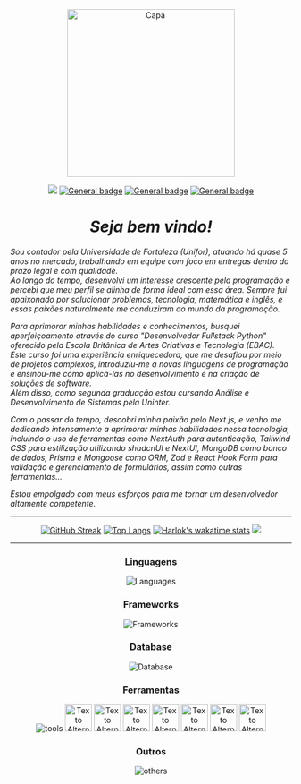 <div align='center'>
<img src="https://github.com/Claudenir-Nojosa/Claudenir-Nojosa/assets/125202706/2727a138-1d8a-4d4e-bfb4-5c315110d94f" alt="Capa" width="auto" height="300px">
 
![](https://komarev.com/ghpvc/?username=Claudenir-Nojosa)
[![General badge](https://img.shields.io/badge/Instagram-E4405F?style=flat&logo=instagram&logoColor=white)](https://www.instagram.com/snclaudenir/) 
[![General badge](https://img.shields.io/badge/Gmail-D14836?style=flat&logo=gmail&logoColor=white)](mailto:clau.nojosaf@gmail.com)
[![General badge](https://img.shields.io/badge/LinkedIn-0077B5?style=flat&logo=linkedin&logoColor=white)](https://www.linkedin.com/in/claudenir-nojosa/)
</div>


<div>
    <h1 align="center"><b><i>Seja bem vindo!</i></b></h1>
 <div align='left'>
    <p align="left"><i>Sou contador pela Universidade de Fortaleza (Unifor), atuando há quase 5 anos no mercado, trabalhando em equipe com foco em entregas dentro do prazo legal e com qualidade. <br>
Ao longo do tempo, desenvolvi um interesse crescente pela programação e percebi que meu perfil se alinha de forma ideal com essa área. Sempre fui apaixonado por solucionar problemas, tecnologia, matemática e inglês, e essas paixões naturalmente me conduziram ao mundo da programação.
</i></p>
    <p align="left"><i>Para aprimorar minhas habilidades e conhecimentos, busquei aperfeiçoamento através do curso "Desenvolvedor Fullstack Python" oferecido pela Escola Britânica de Artes Criativas e Tecnologia (EBAC). Este curso foi uma experiência enriquecedora, que me desafiou por meio de projetos complexos, introduziu-me a novas linguagens de programação e ensinou-me como aplicá-las no desenvolvimento e na criação de soluções de software. <br>
Além disso, como segunda graduação estou cursando Análise e Desenvolvimento de Sistemas pela Uninter.</i></p>
    <p align="left"><i>Com o passar do tempo, descobri minha paixão pelo Next.js, e venho me dedicando intensamente a aprimorar minhas habilidades nessa tecnologia, incluindo o uso de ferramentas como NextAuth para autenticação, Tailwind CSS para estilização utilizando shadcnUI e NextUI, MongoDB como banco de dados, Prisma e Mongoose como ORM, Zod e React Hook Form para validação e gerenciamento de formulários, assim como outras ferramentas...</i></<br>
    <p align="left"><i>Estou empolgado com meus esforços para me tornar um desenvolvedor altamente competente.</i></
  
 </div>
 <hr>
    <div align='center'> 
 
[![GitHub Streak](https://streak-stats.demolab.com?user=claudenir-nojosa&theme=transparent&hide_border=true&locale=pt_BR&date_format=j%2Fn%5B%2FY%5D&ring=FFFFFF&fire=367588&currStreakLabel=367588&currStreakNum=FFFFFF&sideNums=FFFFFF&sideLabels=FFFFFF&dates=747F83)](https://git.io/streak-stats)
[![Top Langs](https://github-readme-stats.vercel.app/api/top-langs/?username=claudenir-nojosa&locale=pt-BR&layout=compact&theme=transparent&show_icons=true&hide=stars,prs,issues,contribs&count_private=true&hide_rank=true&include_all_commits=true&title_color=367588&text_color=879599&icon_color=879599&hide_border=true)](https://github.com/anuraghazra/github-readme-stats)
[![Harlok's wakatime stats](https://github-readme-stats.vercel.app/api/wakatime?username=claudenir_nojosa&locale=pt-BR&theme=transparent&hide_title=true&hide_border=true&hide=CSS,TSQL,ActionScript,Other,Bash,JSON,XML,TSConfig,Ezhil)](https://github.com/anuraghazra/github-readme-stats)
<img src="https://github-profile-trophy.vercel.app/?username=claudenir-nojosa&title=Commits,Repositories&theme=discord&no-bg=true&no-frame=true&column=-1">
    </div>


<hr>
<div align="center">
    <h3 align="center">Linguagens</h3>
    <img alt="Languages" src="https://skillicons.dev/icons?i=ts,js,html,css,bash&theme=dark">
    <h3 align="center">Frameworks</h3>
    <img alt="Frameworks" src="https://skillicons.dev/icons?i=nodejs,react,express,next&theme=dark">
    <h3 align="center">Database</h3>
    <img alt="Database" src="https://skillicons.dev/icons?i=mongodb,planetscale&theme=dark">
    <h3 align="center">Ferramentas</h3>
    <img alt="tools" src="https://skillicons.dev/icons?i=github,git,redux,tailwind,prisma,postman&theme=dark">
    <img src="https://github.com/Claudenir-Nojosa/Claudenir-Nojosa/assets/125202706/7c020a97-5989-4a10-af2e-91aae045d1f0" alt="Texto Alternativo da Imagem 1" width="48">
    <img src="https://github.com/Claudenir-Nojosa/Claudenir-Nojosa/assets/125202706/f6d4dfe0-a28c-4d88-89d1-11c1930a3dad" alt="Texto Alternativo da Imagem 2" width="48">
    <img src="https://github.com/Claudenir-Nojosa/Claudenir-Nojosa/assets/125202706/8aafbf7a-fed8-45d9-bbe1-8134d77e4d30" alt="Texto Alternativo da Imagem 3" width="48">
    <img src="https://github.com/Claudenir-Nojosa/Claudenir-Nojosa/assets/125202706/55734ad5-bfbd-4037-a905-6cbbd9c8ce6f" alt="Texto Alternativo da Imagem 4" width="48">
    <img src="https://github.com/Claudenir-Nojosa/Claudenir-Nojosa/assets/125202706/fb3dd36f-1bb2-4716-9a43-314035fe677a" alt="Texto Alternativo da Imagem 5" width="48">
    <img src="https://github.com/Claudenir-Nojosa/Claudenir-Nojosa/assets/125202706/78726af1-f382-47c9-a54b-558f9b4c92ae" alt="Texto Alternativo da Imagem 6" width="48">
    <img src="https://github.com/Claudenir-Nojosa/Claudenir-Nojosa/assets/125202706/6ae10ef5-f089-46f9-a6af-6e808872af07" alt="Texto Alternativo da Imagem 6" width="48">
    <h3 align="center">Outros</h3>
    <img alt="others" src="https://skillicons.dev/icons?i=ps,vscode&theme=dark">

</div>

